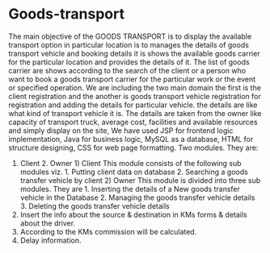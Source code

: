 # Goods-transport


The main objective of the GOODS TRANSPORT is to display the available transport option in particular location is to manages the details of goods transport vehicle and booking details it is shows the available goods carrier for the particular location and provides the details of it.
The list of goods carrier are shows according to the search of the client or a person who want to book a goods transport carrier for the particular work or the event or specified operation.
We are including the two main domain the first is the client registration and the another is goods transport vehicle registration for registration and adding the details for particular vehicle. the details are like what kind of transport vehicle it is. The details are taken from the owner like capacity of transport truck, average cost, facilities and available resources and simply display on the site,
We have used JSP for frontend logic implementation, Java for business logic, MySQL as a database, HTML for structure designing, CSS for web page formatting. Two modules. They are:
1. Client 2. Owner 1) Client This module consists of the following sub modules viz. 1. Putting client data on database 2. Searching a goods transfer vehicle by client 2) Owner
This module is divided into three sub modules. They are 1. Inserting the details of a New goods transfer vehicle in the Database 2. Managing the goods transfer vehicle details 3. Deleting the goods transfer vehicle details
4. Insert the info about the source & destination in KMs forms & details about the driver.
5. According to the KMs commission will be calculated.
6. Delay information.
